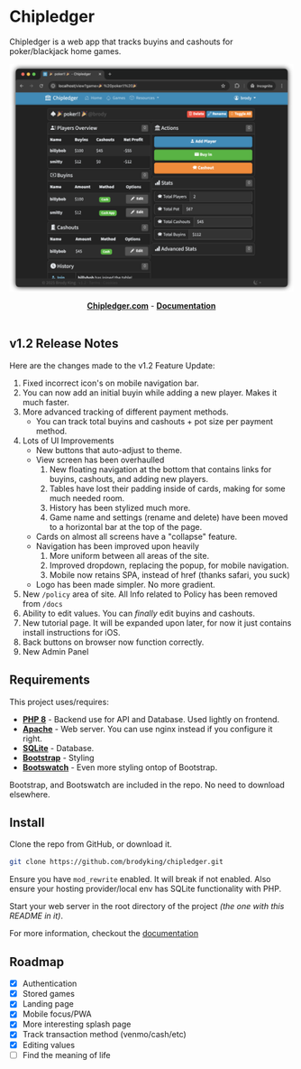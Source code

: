 <h1>Chipledger </h1>

Chipledger is a web app that tracks buyins and cashouts for poker/blackjack home games.

<img src="lib/chipledger/img/screenshot.png">

<p align="center">
<a href="https://chipledger.com"><b>Chipledger.com</b></a> - <a href="https://chipledger.com/docs/"><b>Documentation</b></a><br><br>
</p>

## v1.2 Release Notes

Here are the changes made to the v1.2 Feature Update:<br>

<ol>
    <li>
        Fixed incorrect icon's on mobile navigation bar.
    </li>
    <li>
        You can now add an initial buyin while adding a new player. Makes it much faster.
    </li>
    <li>
        More advanced tracking of different payment methods.
        <ul>
            <li>
                You can track total buyins and cashouts + pot size per payment method.
            </li>
        </ul>
    </li>
    <li>
        Lots of UI Improvements
        <ul>
            <li>
                New buttons that auto-adjust to theme.
            </li>
            <li>
                View screen has been overhaulled
                <ol>
                    <li>
                        New floating navigation at the bottom that contains links for buyins, cashouts, and adding new players.
                    </li>
                    <li>
                        Tables have lost their padding inside of cards, making for some much needed room.
                    </li>
                    <li>
                        History has been stylized much more.
                    </li>
                    <li>
                        Game name and settings (rename and delete) have been moved to a horizontal bar at the top of the page.
                    </li>
                </ol>
            </li>
            <li>
                Cards on almost all screens have a "collapse" feature.
            </li>
            <li>
                Navigation has been improved upon heavily
                <ol>
                    <li>
                        More uniform between all areas of the site.
                    </li>
                    <li>
                        Improved dropdown, replacing the popup, for mobile navigation.
                    </li>
                    <li>
                        Mobile now retains SPA, instead of href (thanks safari, you suck)
                    </li>
                </ol>
            </li>
            <li>
                Logo has been made simpler. No more gradient.
            </li>
        </ul>
    </li>
    <li>
        New <code>/policy</code> area of site. All Info related to Policy has been removed from <code>/docs</code>
    </li>
    <li>
        Ability to edit values. You can <i>finally</i> edit buyins and cashouts.
    </li>
    <li>
        New tutorial page. It will be expanded upon later, for now it just contains install instructions for iOS.
    </li>
    <li>
        Back buttons on browser now function correctly.
    </li>
    <li>
        New Admin Panel
    </li>
</ol>

## Requirements
This project uses/requires:

- [**PHP 8**](https://www.php.net/) - Backend use for API and Database. Used lightly on frontend.
- [**Apache**](https://httpd.apache.org/) - Web server. You can use nginx instead if you configure it right.
- [**SQLite**](https://sqlite.org/) - Database.
- [**Bootstrap**](https://github.com/twbs/bootstrap) - Styling
- [**Bootswatch**](https://github.com/thomaspark/bootswatch/) - Even more styling ontop of Bootstrap.

Bootstrap, and Bootswatch are included in the repo. No need to download elsewhere.

## Install

Clone the repo from GitHub, or download it. 

```bash
git clone https://github.com/brodyking/chipledger.git
```

Ensure you have `mod_rewrite` enabled. It will break if not enabled. Also ensure your hosting provider/local env has SQLite functionality with PHP.

Start your web server in the root directory of the project *(the one with this README in it)*.

For more information, checkout the [documentation](https://chipledger.com/docs)

## Roadmap

- [x] Authentication
- [x] Stored games
- [x] Landing page
- [x] Mobile focus/PWA
- [x] More interesting splash page
- [x] Track transaction method (venmo/cash/etc)
- [x] Editing values
- [ ] Find the meaning of life